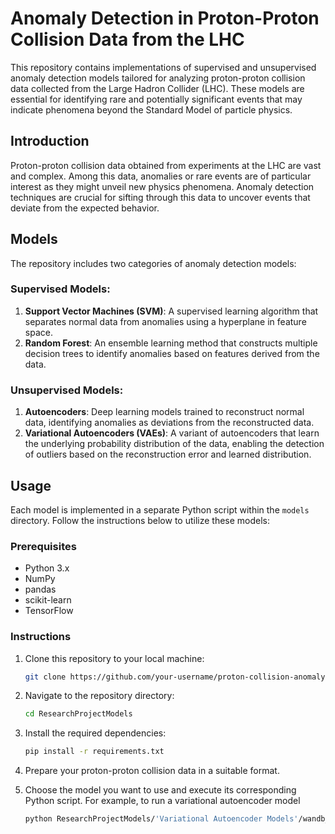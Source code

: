 # Anomaly Detection in Proton-Proton Collision Data from the LHC

This repository contains implementations of supervised and unsupervised anomaly detection models tailored for analyzing proton-proton collision data collected from the Large Hadron Collider (LHC). These models are essential for identifying rare and potentially significant events that may indicate phenomena beyond the Standard Model of particle physics.

## Introduction
Proton-proton collision data obtained from experiments at the LHC are vast and complex. Among this data, anomalies or rare events are of particular interest as they might unveil new physics phenomena. Anomaly detection techniques are crucial for sifting through this data to uncover events that deviate from the expected behavior.

## Models
The repository includes two categories of anomaly detection models:

### Supervised Models:
1. **Support Vector Machines (SVM)**: A supervised learning algorithm that separates normal data from anomalies using a hyperplane in feature space.
2. **Random Forest**: An ensemble learning method that constructs multiple decision trees to identify anomalies based on features derived from the data.

### Unsupervised Models:
1. **Autoencoders**: Deep learning models trained to reconstruct normal data, identifying anomalies as deviations from the reconstructed data.
2. **Variational Autoencoders (VAEs)**: A variant of autoencoders that learn the underlying probability distribution of the data, enabling the detection of outliers based on the reconstruction error and learned distribution.

## Usage
Each model is implemented in a separate Python script within the `models` directory. Follow the instructions below to utilize these models:

### Prerequisites
- Python 3.x
- NumPy
- pandas
- scikit-learn
- TensorFlow 

### Instructions
1. Clone this repository to your local machine:

    ```bash
    git clone https://github.com/your-username/proton-collision-anomaly-detection.git
    ```

2. Navigate to the repository directory:

    ```bash
    cd ResearchProjectModels
    ```

3. Install the required dependencies:

    ```bash
    pip install -r requirements.txt
    ```

4. Prepare your proton-proton collision data in a suitable format. 

5. Choose the model you want to use and execute its corresponding Python script. For example, to run a variational autoencoder model

    ```bash
    python ResearchProjectModels/'Variational Autoencoder Models'/wandb_vae_mse.py
    ```
